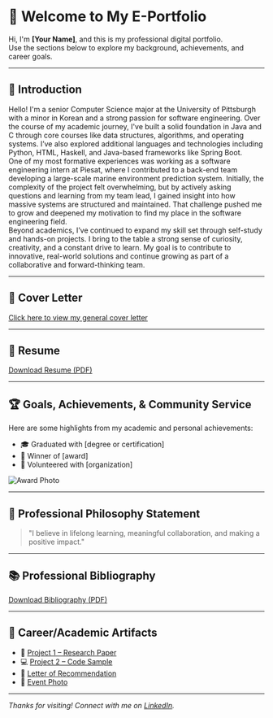 # 👋 Welcome to My E-Portfolio

Hi, I'm **[Your Name]**, and this is my professional digital portfolio.  
Use the sections below to explore my background, achievements, and career goals.

---

## 📄 Introduction

Hello! I'm a senior Computer Science major at the University of Pittsburgh with a minor in Korean and a strong passion for software engineering. Over the course of my academic journey, I've built a solid foundation in Java and C through core courses like data structures, algorithms, and operating systems. I’ve also explored additional languages and technologies including Python, HTML, Haskell, and Java-based frameworks like Spring Boot. <br>
One of my most formative experiences was working as a software engineering intern at Piesat, where I contributed to a back-end team developing a large-scale marine environment prediction system. Initially, the complexity of the project felt overwhelming, but by actively asking questions and learning from my team lead, I gained insight into how massive systems are structured and maintained. That challenge pushed me to grow and deepened my motivation to find my place in the software engineering field. <br>
Beyond academics, I’ve continued to expand my skill set through self-study and hands-on projects. I bring to the table a strong sense of curiosity, creativity, and a constant drive to learn. My goal is to contribute to innovative, real-world solutions and continue growing as part of a collaborative and forward-thinking team.

---

## 📨 Cover Letter

[Click here to view my general cover letter](general-cover-letter.pdf)

---

## 📎 Resume

[Download Resume (PDF)](resume.pdf)

---

## 🏆 Goals, Achievements, & Community Service

Here are some highlights from my academic and personal achievements:

- 🎓 Graduated with [degree or certification]
- 🥇 Winner of [award]
- 🤝 Volunteered with [organization]

![Award Photo](award.jpg)

---

## 💭 Professional Philosophy Statement

> "I believe in lifelong learning, meaningful collaboration, and making a positive impact."

---

## 📚 Professional Bibliography

[Download Bibliography (PDF)](bibliography.pdf)

---

## 📂 Career/Academic Artifacts

- 🧾 [Project 1 – Research Paper](artifact1.pdf)
- 💻 [Project 2 – Code Sample](artifact2.html)
- 📄 [Letter of Recommendation](artifact3.pdf)
- 📸 [Event Photo](event.jpg)

---

_Thanks for visiting! Connect with me on [LinkedIn](https://linkedin.com/in/yourusername)._
